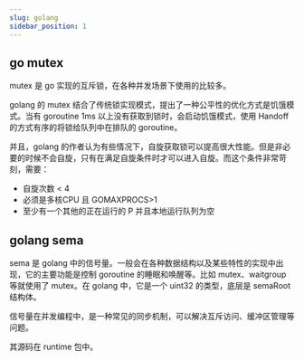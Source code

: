 ```yaml
---
slug: golang
sidebar_position: 1
---
```




## go mutex

mutex 是 go 实现的互斥锁，在各种并发场景下使用的比较多。

golang 的 mutex 结合了传统锁实现模式，提出了一种公平性的优化方式是饥饿模式。当有 goroutine 1ms 以上没有获取到锁时，会启动饥饿模式，使用 Handoff 的方式有序的将锁给队列中在排队的 goroutine。

并且，golang 的作者认为有些情况下，自旋获取锁可以提高很大性能。但是非必要的时候不会自旋，只有在满足自旋条件时才可以进入自旋。而这个条件非常苛刻，需要：

- 自旋次数 < 4
- 必须是多核CPU 且 GOMAXPROCS>1
- 至少有一个其他的正在运行的 P 并且本地运行队列为空



## golang sema

sema 是 golang 中的信号量。一般会在各种数据结构以及某些特性的实现中出现，它的主要功能是控制 goroutine 的睡眠和唤醒等。比如 mutex、waitgroup 等就使用了 mutex。在 golang 中，它是一个 uint32 的类型，底层是 semaRoot 结构体。

信号量在并发编程中，是一种常见的同步机制，可以解决互斥访问、缓冲区管理等问题。

其源码在 runtime 包中。
